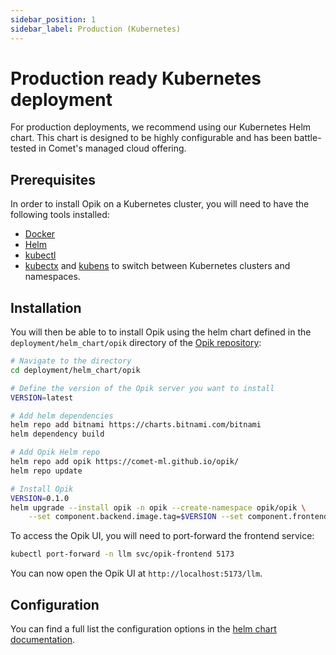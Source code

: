 ```yaml
---
sidebar_position: 1
sidebar_label: Production (Kubernetes)
---
```


# Production ready Kubernetes deployment

For production deployments, we recommend using our Kubernetes Helm chart. This chart is designed to be highly configurable and has been battle-tested in Comet's managed cloud offering.

## Prerequisites

In order to install Opik on a Kubernetes cluster, you will need to have the following tools installed:

- [Docker](https://www.docker.com/)
- [Helm](https://helm.sh/)
- [kubectl](https://kubernetes.io/docs/tasks/tools/)
- [kubectx](https://github.com/ahmetb/kubectx) and [kubens](https://github.com/ahmetb/kubectx) to switch between Kubernetes clusters and namespaces.

## Installation

You will then be able to to install Opik using the helm chart defined in the `deployment/helm_chart/opik` directory of the [Opik repository](https://github.com/comet-ml/opik):

```bash
# Navigate to the directory
cd deployment/helm_chart/opik

# Define the version of the Opik server you want to install
VERSION=latest

# Add helm dependencies
helm repo add bitnami https://charts.bitnami.com/bitnami
helm dependency build

# Add Opik Helm repo
helm repo add opik https://comet-ml.github.io/opik/
helm repo update

# Install Opik
VERSION=0.1.0
helm upgrade --install opik -n opik --create-namespace opik/opik \
    --set component.backend.image.tag=$VERSION --set component.frontend.image.tag=$VERSION
```

To access the Opik UI, you will need to port-forward the frontend service:

```bash
kubectl port-forward -n llm svc/opik-frontend 5173
```

You can now open the Opik UI at `http://localhost:5173/llm`.

## Configuration

You can find a full list the configuration options in the [helm chart documentation](https://github.com/comet-ml/opik/tree/main/deployment/helm_chart/opik).
